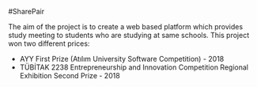 #SharePair

The aim of the project is to create a web based platform which provides study meeting to students who are studying at same schools. This project won two different prices:

- AYY First Prize (Atılım University Software Competition) - 2018
- TÜBİTAK 2238 Entrepreneurship and Innovation Competition Regional Exhibition Second Prize - 2018
